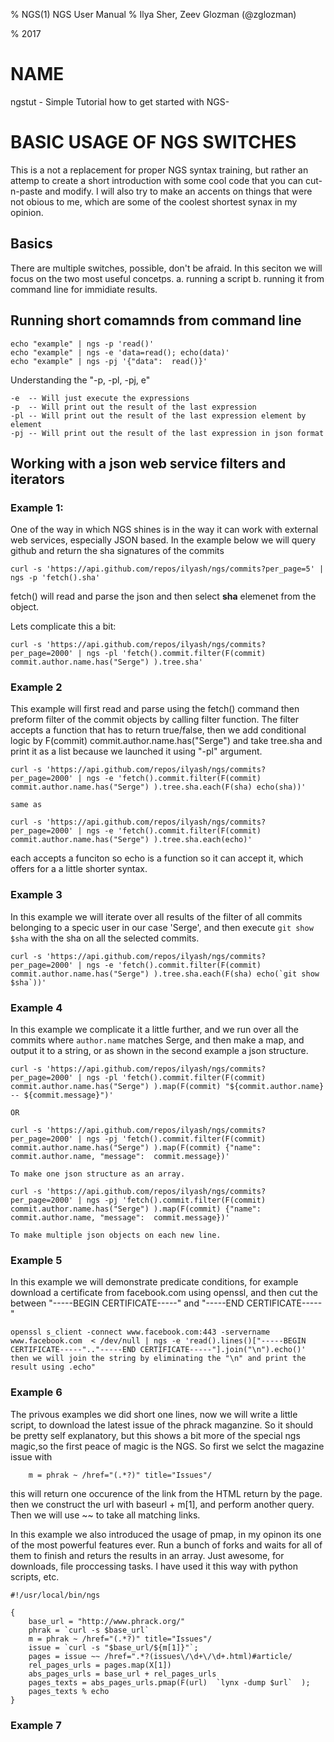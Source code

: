 % NGS(1) NGS User Manual
% Ilya Sher,  Zeev Glozman (@zglozman)

% 2017

# NAME

ngstut - Simple Tutorial how to get started with NGS-

# BASIC USAGE OF NGS SWITCHES 
This is a not a replacement for proper NGS syntax training, but rather an attemp to create a short introduction with some 
cool code that you can cut-n-paste and modify. I will also try to make an accents on things that were not obious to me, 
which are some of the coolest shortest synax in my opinion.

## Basics  
There are multiple switches, possible, don't be afraid. In this seciton we will focus on the two most useful concetps. 
	a. running a script 
	b. running it from command line for immidiate results. 

## Running short comamnds from command line 
	echo "example" | ngs -p 'read()'
	echo "example" | ngs -e 'data=read(); echo(data)' 
	echo "example" | ngs -pj '{"data":  read()}'

Understanding the "-p, -pl, -pj, e"

	-e  -- Will just execute the expressions
	-p  -- Will print out the result of the last expression 
	-pl -- Will print out the result of the last expression element by element  
	-pj -- Will print out the result of the last expression in json format

## Working with a json web service filters and iterators	

### Example 1:

One of the way in which NGS shines is in the way it can work with external web services, especially JSON based.
In the example below we will query github and return the sha signatures of the commits 
	
	curl -s 'https://api.github.com/repos/ilyash/ngs/commits?per_page=5' | ngs -p 'fetch().sha'

fetch() will read and parse the json and then select **sha** elemenet from the object.

Lets complicate this a bit:
	
	curl -s 'https://api.github.com/repos/ilyash/ngs/commits?per_page=2000' | ngs -pl 'fetch().commit.filter(F(commit) commit.author.name.has("Serge") ).tree.sha' 
	

### Example 2
This example will first read and parse using the fetch() command then preform filter of the commit objects by calling filter function. 
The filter accepts a function that has to return true/false, then we add conditional logic by F(commit) commit.author.name.has("Serge") 
and take tree.sha and print it as a list because we launched it using "-pl" argument.

	curl -s 'https://api.github.com/repos/ilyash/ngs/commits?per_page=2000' | ngs -e 'fetch().commit.filter(F(commit) commit.author.name.has("Serge") ).tree.sha.each(F(sha) echo(sha))'
	
	same as 
	
	curl -s 'https://api.github.com/repos/ilyash/ngs/commits?per_page=2000' | ngs -e 'fetch().commit.filter(F(commit) commit.author.name.has("Serge") ).tree.sha.each(echo)'

each accepts a funciton so echo is a function so it can accept it, which offers for a a little shorter syntax.


### Example 3 

In this example we will iterate over all results of the filter of all commits belonging to a specic user in our case 'Serge', and then execute `git show $sha` with the sha on all the selected commits. 
	
	curl -s 'https://api.github.com/repos/ilyash/ngs/commits?per_page=2000' | ngs -e 'fetch().commit.filter(F(commit) commit.author.name.has("Serge") ).tree.sha.each(F(sha) echo(`git show $sha`))'

### Example 4
In this example we complicate it a little further, and we run over all the commits where `author.name` matches Serge, and then make a map, and output it to a string, or as shown in the second example a json structure. 

	curl -s 'https://api.github.com/repos/ilyash/ngs/commits?per_page=2000' | ngs -pl 'fetch().commit.filter(F(commit) commit.author.name.has("Serge") ).map(F(commit) "${commit.author.name} -- ${commit.message}")'	
	
	OR 

	curl -s 'https://api.github.com/repos/ilyash/ngs/commits?per_page=2000' | ngs -pj 'fetch().commit.filter(F(commit) commit.author.name.has("Serge") ).map(F(commit) {"name": commit.author.name, "message":  commit.message})' 

	To make one json structure as an array.	
	
	curl -s 'https://api.github.com/repos/ilyash/ngs/commits?per_page=2000' | ngs -pj 'fetch().commit.filter(F(commit) commit.author.name.has("Serge") ).map(F(commit) {"name": commit.author.name, "message":  commit.message})' 
	
	To make multiple json objects on each new line.


### Example 5

In this example we will demonstrate predicate conditions, for example download a certificate from facebook.com using openssl, and then cut the between "-----BEGIN CERTIFICATE-----" and  "-----END CERTIFICATE-----"

	openssl s_client -connect www.facebook.com:443 -servername www.facebook.com  < /dev/null | ngs -e 'read().lines()["-----BEGIN CERTIFICATE-----".."-----END CERTIFICATE-----"].join("\n").echo()'
	then we will join the string by eliminating the "\n" and print the result using .echo"


### Example 6 
The privous examples we did short one lines, now we will write a little script, to download the latest issue of the phrack maganzine. 
So it should be pretty self explanatory, but this shows a bit more of the special ngs magic,so the first peace of magic is the NGS. So first we selct the magazine issue with 

		m = phrak ~ /href="(.*?)" title="Issues"/

this will return one occurence of the link from the HTML return by the page.
then we construct the url with baseurl + m[1], and perform another query. Then we will use ~~ to take all matching links.

In this example we also introduced the usage of pmap, in my opinon its one of the most powerful features ever. Run a bunch of forks and waits for all of them to finish and returs the results in an array. Just awesome, for downloads, file proccessing tasks. I have used it this way with python scripts, etc. 




	#!/usr/local/bin/ngs

	{
		base_url = "http://www.phrack.org/"
		phrak = `curl -s $base_url`
		m = phrak ~ /href="(.*?)" title="Issues"/
		issue = `curl -s "$base_url/${m[1]}"`;
		pages = issue ~~ /href=".*?(issues\/\d+\/\d+.html)#article/
		rel_pages_urls = pages.map(X[1])
		abs_pages_urls = base_url + rel_pages_urls
		pages_texts = abs_pages_urls.pmap(F(url)  `lynx -dump $url`  );
		pages_texts % echo  
	}

### Example 7

